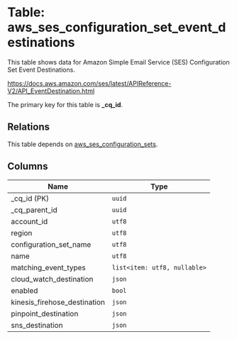 # Table: aws_ses_configuration_set_event_destinations

This table shows data for Amazon Simple Email Service (SES) Configuration Set Event Destinations.

https://docs.aws.amazon.com/ses/latest/APIReference-V2/API_EventDestination.html

The primary key for this table is **_cq_id**.

## Relations

This table depends on [aws_ses_configuration_sets](aws_ses_configuration_sets.md).

## Columns

| Name          | Type          |
| ------------- | ------------- |
|_cq_id (PK)|`uuid`|
|_cq_parent_id|`uuid`|
|account_id|`utf8`|
|region|`utf8`|
|configuration_set_name|`utf8`|
|name|`utf8`|
|matching_event_types|`list<item: utf8, nullable>`|
|cloud_watch_destination|`json`|
|enabled|`bool`|
|kinesis_firehose_destination|`json`|
|pinpoint_destination|`json`|
|sns_destination|`json`|